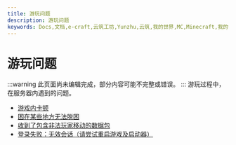 ```yaml
---
title: 游玩问题
description: 游玩问题
keywords: Docs,文档,e-craft,云筑工坊,Yunzhu,云筑,我的世界,MC,Minecraft,我的世界服务器,服务器,云筑工坊服务器,云筑工坊服务器文档,云筑工坊文档中心
---
```


# 游玩问题
:::warning
此页面尚未编辑完成，部分内容可能不完整或错误。
:::
游玩过程中，在服务器内遇到的问题。

* [游戏内卡顿](#游戏内卡顿)
* [困在某些地方无法脱困](#困在某些地方无法脱困)
* [收到了包含非法玩家移动的数据包](#收到了包含非法玩家移动的数据包)
* [登录失败：无效会话（请尝试重启游戏及启动器）](#登录失败：无效会话（请尝试重启游戏及启动器）)